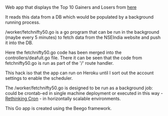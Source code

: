 Web app that displays the Top 10 Gainers and Losers from [here](http://nseindia.com/live_market/dynaContent/live_analysis/top_gainers_losers.htm)

It reads this data from a DB which would be populated by a background running process.

/worker/fetchnifty50.go is a go program that can be run in the background (maybe every 5 minutes) to fetch data from the NSEIndia website and push it into the DB.

Here the fetchnifty50.go code has been merged into the controllers/deafult.go file.
There it can be seen that the code from fetchnifty50.go is run as part of the '/' route handler.

This hack iso that the app can run on Heroku until I sort out the account settings to enable the scheduler.

The /worker/fetchnifty50.go is designed to be run as a background job: could be crontab-ed in single machine deployment or executed in this way - [Rethinking Cron](adam.heroku.com/past/2010/4/13/rethinking_cron/) - in horizontally scalable environments.

This Go app is created using the Beego framework.

